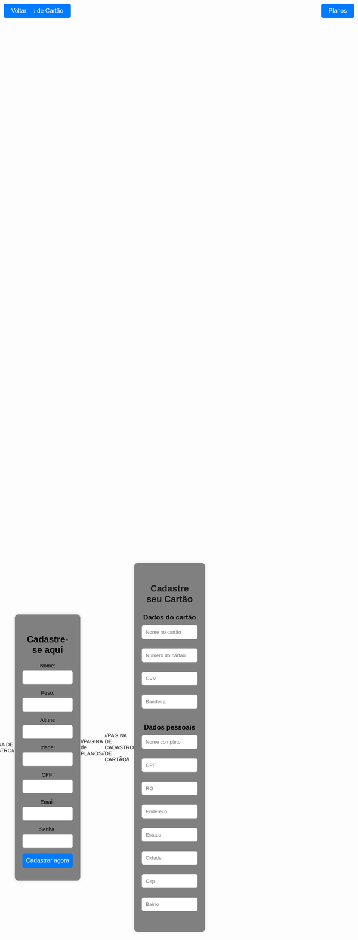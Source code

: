 //PAGINA DE CADASTRO//

<!DOCTYPE html>
<html lang="pt-br">
<head>
    <meta charset="UTF-8">
    <meta name="viewport" content="width=device-width, initial-scale=1.0">
    <title>Página de Cadastro</title>
    <style>
        body {
            font-family: Arial, sans-serif;
            background-image: url('https://wallpapers.com/images/hd/gym-background-3avpur3zeam79mrd.jpg');
            background-size: cover;
            background-position: center;
            margin: 0;
            padding: 0;
            display: flex;
            justify-content: center;
            align-items: center;
            height: 100vh;
        }
        .link-button {
            position: absolute;
            top: 10px;
            background-color: #007bff;
            color: white;
            padding: 10px 20px;
            text-decoration: none;
            border-radius: 5px;
            font-size: 16px;
        }
        .link-button.left {
            top: 10px;
            left: 10px;
        }
        .link-button:hover {
            background-color: #0056b3;
        }
        .container {
            background-color: #808080;
            padding: 20px;
            border-radius: 10px;
            box-shadow: 0 0 10px rgba(0, 0, 0, 0.1);
            width: 300px;
            text-align: center; /* Centraliza o conteúdo dentro do contêiner */
        }
        .container h2 {
            color: #000;
            font-family: Arial, sans-serif;
            font-size: 24px;
            margin-bottom: 20px;
        }
        .container label {
            display: block;
            margin-bottom: 5px;
            color: #000;
            font-family: Arial, sans-serif;
            font-size: 14px;
        }
        .container input[type="text"],
        .container input[type="email"],
        .container input[type="password"] {
            width: 100%;
            padding: 10px;
            margin-bottom: 15px;
            border: 1px solid #ccc;
            border-radius: 5px;
            box-sizing: border-box;
        }
        .container input[type="submit"] {
            width: 100%;
            padding: 10px;
            background-color: #007bff;
            color: #fff;
            border: none;
            border-radius: 5px;
            font-size: 16px;
            cursor: pointer;
        }
        .container input[type="submit"]:hover {
            background-color: #0056b3;
        }
    </style>
</head>
<body>
    <a href="cadastro-de-cartao.html" class="link-button left">Cadastro de Cartão</a>
    <div class="container">
        <h2>Cadastre-se aqui</h2>
        <form>
            <label for="nome">Nome:</label>
            <input type="text" id="nome" name="nome">
            <label for="peso">Peso:</label>
            <input type="text" id="peso" name="peso">
            <label for="altura">Altura:</label>
            <input type="text" id="altura" name="altura">
            <label for="idade">Idade:</label>
            <input type="text" id="idade" name="idade">
            <label for="cpf">CPF:</label>
            <input type="text" id="cpf" name="cpf">
            <label for="email">Email:</label>
            <input type="email" id="email" name="email">
            <label for="senha">Senha:</label>
            <input type="password" id="senha" name="senha">
            <input type="submit" value="Cadastrar agora">
        </form>
    </div>
</body>

//PAGINA de PLANOS//

<html>
    <head>
        <meta charset="UTF-8">

        <title>Planos</title>
        <link rel="stylesheet" href="https://cdnjs.cloudflare.com/ajax/libs/font-awesome/5.15.3/css/all.min.css">
        <style>
            body {
                font-family: Arial, sans-serif;
                background-color: #f8f8f8;
                margin: 0;
                padding: 0;
                display: flex;
                flex-direction: column;
                align-items: center;
            }
            .link-button {
                position: absolute;
                top: 20px;
                background-color: #007bff;
                color: white;
                padding: 10px 20px;
                text-decoration: none;
                border-radius: 5px;
                font-size: 16px;
            }
            .link-button.left {
                top: 10px;
                left: 10px;
            }
            .link-button.right {
                top: 10px;
                right: 10px;
            }
            .link-button:hover {
                background-color: #0056b3;
            }
            .container {
                text-align: center;
                margin-top: 50px;
            }
            .container h1 {
                font-size: 36px;
                margin-bottom: 10px;
            }
            .container p {
                font-size: 16px;
                margin-bottom: 20px;
            }
            .toggle-buttons {
                display: flex;
                justify-content: center;
                margin-bottom: 30px;
            }
            .toggle-buttons button {
                background-color: #fff;
                border: 1px solid #000;
                padding: 10px 20px;
                cursor: pointer;
                font-size: 16px;
            }
            .toggle-buttons button.active {
                background-color: #000;
                color: #fff;
            }
            .plans {
                display: flex;
                justify-content: center;
                gap: 20px;
            }
            .plan {
                background-color: #fff;
                border: 1px solid #ccc;
                border-radius: 5px;
                padding: 20px;
                width: 200px;
                box-shadow: 0 0 10px rgba(0, 0, 0, 0.1);
            }
            .plan h2 {
                font-size: 18px;
                margin-bottom: 10px;
            }
            .plan p {
                font-size: 24px;
                margin-bottom: 20px;
            }
            .plan ul {
                list-style: none;
                padding: 0;
                margin-bottom: 20px;
            }
            .plan ul li {
                font-size: 14px;
                margin-bottom: 5px;
            }
            .plan ul li:before {
                content: "\2022";
                color: #000;
                font-weight: bold;
                display: inline-block;
                width: 1em;
                margin-left: -1em;
            }
            .plan button {
                background-color: #000;
                color: #fff;
                border: none;
                padding: 10px 20px;
                cursor: pointer;
                font-size: 16px;
                border-radius: 5px;
            }
        </style>
    </head>
    <body>
        <div class="container">
            <a href="index.html" class="link-button left">Voltar</a>
            <a href="planos.html" class="link-button right">null</a>
            <h1>Planos</h1>
            <p>Abaixo está os planos disponíveis em nossas academias</p>
            <div class="toggle-buttons">
                <button class="active">Mensal</button>
                <button>Anual</button>
            </div>
            <div class="plans">
                <div class="plan">
                    <h2>1/mês</h2>
                    <p>R$50</p>
                    <ul>
                        <li>Feature text goes here</li>
                        <li>Feature text goes here</li>
                        <li>Feature text goes here</li>
                        <li>and more</li>
                    </ul>
                    <button>Assinar</button>
                </div>
                <div class="plan">
                    <h2>3/meses</h2>
                    <p>R$120</p>
                    <ul>
                        <li>Feature text goes here</li>
                        <li>Feature text goes here</li>
                        <li>Feature text goes here</li>
                        <li>and more</li>
                    </ul>
                    <button>Assinar</button>
                </div>
                <div class="plan">
                    <h2>6/meses</h2>
                    <p>R$250</p>
                    <ul>
                        <li>Feature text goes here</li>
                        <li>Feature text goes here</li>
                        <li>Feature text goes here</li>
                        <li>and more</li>
                    </ul>
                    <button>Assinar</button>
                </div>
            </div>
        </div>
    </body>
</html>

//PAGINA DE CADASTRO DE CARTÃO//

<html>
    <head>
        <meta charset="UTF-8">
        <title>Cadastre seu Cartão</title>
        <style>
            body {
                font-family: Arial, sans-serif;
                background-image: url('https://wallpapers.com/images/hd/gym-background-dr08hyjw70y464su.jpg');
                background-size: cover;
                background-position: center;
                margin: 0;
                padding: 0;
                display: flex;
                justify-content: center;
                align-items: center;
                height: 100vh;
            }
            .link-button {
                position: absolute;
                top: 20px;
                background-color: #007bff;
                color: white;
                padding: 10px 20px;
                text-decoration: none;
                border-radius: 5px;
                font-size: 16px;
            }
            .link-button.left {
                top: 10px;
                left: 10px;
            }
            .link-button.right {
                top: 10px;
                right: 10px;
            }
            .link-button:hover {
                background-color: #0056b3;
            }
            .container {
                background-color: gray;
                padding: 20px;
                border: 1px solid #ccc;
                box-shadow: 0 0 10px rgba(0, 0, 0, 0.1);
                width: 600px;
            }
            h1 {
                text-align: center;
                font-size: 24px;
            }
            .section {
                margin-bottom: 20px;
            }
            .section h2 {
                font-size: 18px;
                margin-bottom: 10px;
            }
            .form-group {
                display: flex;
                flex-wrap: wrap;
                gap: 10px;
            }
            .form-group div {
                flex: 1;
                min-width: 150px;
            }
            .form-group div input {
                width: 100%;
                padding: 10px;
                border: 1px solid #ccc;
                box-sizing: border-box;
            }
        </style>
    </head>
    <body>
        <a href="index.html" class="link-button left">Voltar</a>
        <a href="planos.html" class="link-button right">Planos</a>
        <div class="container">
            <h1>Cadastre seu Cartão</h1>
            <div class="section">
                <h2>Dados do cartão</h2>
                <div class="form-group">
                    <div>
                        <input type="text" placeholder="Nome no cartão">
                    </div>
                    <div>
                        <input type="text" placeholder="Número do cartão">
                    </div>
                    <div>
                        <input type="text" placeholder="CVV">
                    </div>
                    <div style="flex-basis: 100%;">
                        <input type="text" placeholder="Bandeira">
                    </div>
                </div>
            </div>
            <div class="section">
                <h2>Dados pessoais</h2>
                <div class="form-group">
                    <div>
                        <input type="text" placeholder="Nome completo">
                    </div>
                    <div>
                        <input type="text" placeholder="CPF">
                    </div>
                    <div>
                        <input type="text" placeholder="RG">
                    </div>
                    <div style="flex-basis: 100%;">
                        <input type="text" placeholder="Endereço">
                    </div>
                    <div>
                        <input type="text" placeholder="Estado">
                    </div>
                    <div>
                        <input type="text" placeholder="Cidade">
                    </div>
                    <div>
                        <input type="text" placeholder="Cep">
                    </div>
                    <div>
                        <input type="text" placeholder="Bairro">
                    </div>
                </div>
            </div>
        </div>
    </body>
</html>
